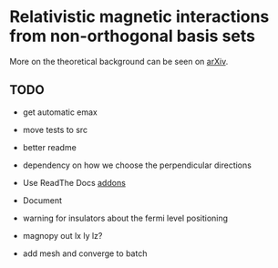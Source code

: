 # Relativistic magnetic interactions from non-orthogonal basis sets

More on the theoretical background can be seen on [arXiv](https://arxiv.org/abs/2309.02558).

## TODO

- get automatic emax
- move tests to src
- better readme
- dependency on how we choose the perpendicular directions

- Use ReadThe Docs [addons](https://docs.readthedocs.io/en/stable/addons.html)
- Document

- warning for insulators about the fermi level positioning
- magnopy out lx ly lz?
- add mesh and converge to batch
